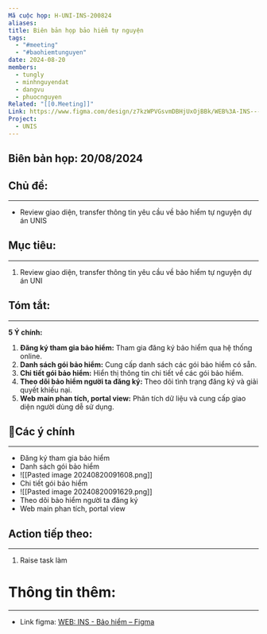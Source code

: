 ```yaml
---
Mã cuộc họp: H-UNI-INS-200824
aliases: 
title: Biên bản họp bảo hiểm tự nguyện
tags:
  - "#meeting"
  - "#baohiemtunguyen"
date: 2024-08-20
members:
  - tungly
  - minhnguyendat
  - dangvu
  - phuocnguyen
Related: "[[0.Meeting]]"
Link: https://www.figma.com/design/z7kzWPVGsvmDBHjUxOjBBk/WEB%3A-INS---B%E1%BA%A3o-hi%E1%BB%83m?node-id=0-1&t=obDaOyna5BtSrXj2-0
Project:
  - UNIS
---
```


## Biên bản họp: 20/08/2024
## Chủ đề: 
---
- Review giao diện, transfer thông tin yêu cầu về bảo hiểm tự nguyện dự án UNIS

## Mục tiêu:
---
1. Review giao diện, transfer thông tin yêu cầu về bảo hiểm tự nguyện dự án UNI

## Tóm tắt: 
--- 
**5 Ý chính:**
1. **Đăng ký tham gia bảo hiểm:** Tham gia đăng ký bảo hiểm qua hệ thống online.
2. **Danh sách gói bảo hiểm:** Cung cấp danh sách các gói bảo hiểm có sẵn.
3. **Chi tiết gói bảo hiểm:** Hiển thị thông tin chi tiết về các gói bảo hiểm.
4. **Theo dõi bảo hiểm người ta đăng ký:** Theo dõi tình trạng đăng ký và giải quyết khiếu nại.
5. **Web main phan tích, portal view:** Phân tích dữ liệu và cung cấp giao diện người dùng dễ sử dụng.
 
## 📝Các ý chính
---
- Đăng ký tham gia bảo hiểm
- Danh sách gói bảo hiểm
- ![[Pasted image 20240820091608.png]]
- Chi tiết gói bảo hiểm
- ![[Pasted image 20240820091629.png]]
- Theo dõi bảo hiểm người ta đăng ký
- Web main phan tích, portal view


## Action tiếp theo:
---
 1. Raise task làm

# Thông tin thêm:
---
- Link figma: [WEB: INS - Bảo hiểm – Figma](https://www.figma.com/design/z7kzWPVGsvmDBHjUxOjBBk/WEB%3A-INS---B%E1%BA%A3o-hi%E1%BB%83m?node-id=0-1&t=obDaOyna5BtSrXj2-0)




